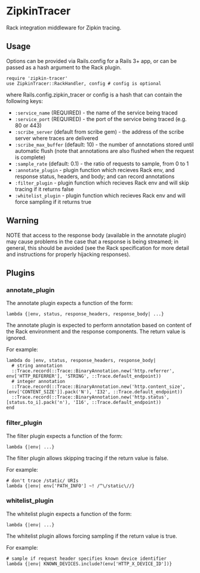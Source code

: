 # ZipkinTracer

Rack integration middleware for Zipkin tracing.

## Usage

Options can be provided via Rails.config for a Rails 3+ app, or can be passed
as a hash argument to the Rack plugin.

    require 'zipkin-tracer'
    use ZipkinTracer::RackHandler, config # config is optional

where Rails.config.zipkin_tracer or config is a hash that can contain the following keys:

 * `:service_name` (REQUIRED) - the name of the service being traced
 * `:service_port` (REQUIRED) - the port of the service being traced (e.g. 80 or 443)
 * `:scribe_server` (default from scribe gem) - the address of the scribe server where traces are delivered
 * `:scribe_max_buffer` (default: 10) - the number of annotations stored until automatic flush
       (note that annotations are also flushed when the request is complete)
 * `:sample_rate` (default: 0.1) - the ratio of requests to sample, from 0 to 1
 * `:annotate_plugin` - plugin function which recieves Rack env, and
   response status, headers, and body; and can record annotations
 * `:filter_plugin` - plugin function which recieves Rack env and will skip tracing if it returns false
 * `:whitelist_plugin` - plugin function which recieves Rack env and will force sampling if it returns true

## Warning

NOTE that access to the response body (available in the annotate
plugin) may cause problems in the case that a response is being
streamed; in general, this should be avoided (see the Rack
specification for more detail and instructions for properly hijacking
responses).

## Plugins

### annotate_plugin
The annotate plugin expects a function of the form:

    lambda {|env, status, response_headers, response_body| ...}

The annotate plugin is expected to perform annotation based on content
of the Rack environment and the response components. The return value
is ignored.

For example:

    lambda do |env, status, response_headers, response_body|
      # string annotation
      ::Trace.record(::Trace::BinaryAnnotation.new('http.referrer', env['HTTP_REFERRER'], 'STRING', ::Trace.default_endpoint))
      # integer annotation
      ::Trace.record(::Trace::BinaryAnnotation.new('http.content_size', [env['CONTENT_SIZE']].pack('N'), 'I32', ::Trace.default_endpoint))
      ::Trace.record(::Trace::BinaryAnnotation.new('http.status', [status.to_i].pack('n'), 'I16', ::Trace.default_endpoint))
    end

### filter_plugin
The filter plugin expects a function of the form:

    lambda {|env| ...}

The filter plugin allows skipping tracing if the return value is
false.

For example:

    # don't trace /static/ URIs
    lambda {|env| env['PATH_INFO'] ~! /^\/static\//}

### whitelist_plugin
The whitelist plugin expects a function of the form:

    lambda {|env| ...}

The whitelist plugin allows forcing sampling if the return value is
true.

For example:

    # sample if request header specifies known device identifier
    lambda {|env| KNOWN_DEVICES.include?(env['HTTP_X_DEVICE_ID'])}
